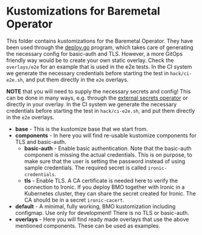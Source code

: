 # Kustomizations for Baremetal Operator

This folder contains kustomizations for the Baremetal Operator. They have
been used through the [deploy.go](../tools/deploy.go) program,
which takes care of generating the necessary config for basic-auth and TLS.
However, a more GitOps friendly way would be to create your own static overlay.
Check the `overlays/e2e` for an example that is used in the e2e tests.
In the CI system we generate the necessary credentials before starting the test
in `hack/ci-e2e.sh`, and put them directly in the `e2e` overlays.

**NOTE** that you will need to supply the necessary secrets and config! This can
be done in many ways, e.g. through the
[external secrets operator](https://external-secrets.io/latest/) or directly in
your overlay.
In the CI system we generate the necessary credentials before starting the test
in `hack/ci-e2e.sh`, and put them directly in the `e2e` overlays.

- **base** - This is the kustomize base that we start from.
- **components** - In here you will find re-usable kustomize components for TLS
  and basic-auth.
   - **basic-auth** - Enable basic authentication. Note that the basic-auth
      component is missing the actual credentials. This is on purpose, to make
      sure that the user is setting the password instead of using sample
      credentials. The required secret is called `ironic-credentials`.
   - **tls** - Enable TLS. A CA certificate is needed here to verify the
      connection to Ironic. If you deploy BMO together with Ironic in a
      Kubernetes cluster, they can share the secret created for Ironic. The CA
      should be in a secret `ironic-cacert`.
- **default** - A minimal, fully working, BMO kustomization including configmap.
   Use only for development! There is no TLS or basic-auth.
- **overlays** - Here you will find ready made overlays that use the above
   mentioned components. These can be used as examples.
